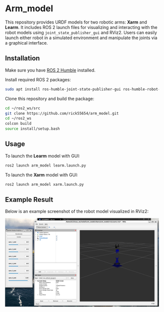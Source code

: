 # Arm_model

This repository provides URDF models for two robotic arms: **Xarm** and **Learm**. It includes ROS 2 launch files for visualizing and interacting with the robot models using `joint_state_publisher_gui` and RViz2. Users can easily launch either robot in a simulated environment and manipulate the joints via a graphical interface.

## Installation

Make sure you have [ROS 2 Humble](https://docs.ros.org/en/humble/Installation.html) installed.

Install required ROS 2 packages:
```sh
sudo apt install ros-humble-joint-state-publisher-gui ros-humble-robot-state-publisher ros-humble-rviz2 ros-humble-xacro
```

Clone this repository and build the package:
```sh
cd ~/ros2_ws/src
git clone https://github.com/rick55654/arm_model.git
cd ~/ros2_ws
colcon build
source install/setup.bash
```

## Usage

To launch the **Learm** model with GUI:
```sh
ros2 launch arm_model learm.launch.py
```

To launch the **Xarm** model with GUI:
```sh
ros2 launch arm_model xarm.launch.py
```

## Example Result

Below is an example screenshot of the robot model visualized in RViz2:

![RViz2 Example](docs/example_result.png)
